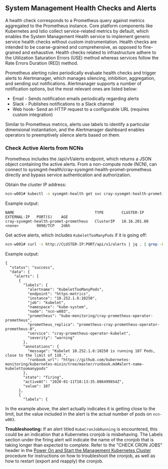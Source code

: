 ## System Management Health Checks and Alerts

A health check corresponds to a Prometheus query against metrics aggregated to the Prometheus instance. Core platform components like Kubernetes and Istio collect service-related metrics by default, which enables the System Management Health service to implement generic service health checks without custom instrumentation. Health checks are intended to be coarse-grained and comprehensive, as opposed to fine-grained and exhaustive. Health checks related to infrastructure adhere to the Utilization Saturation Errors \(USE\) method whereas services follow the Rate Errors Duration \(RED\) method.

Prometheus alerting rules periodically evaluate health checks and trigger alerts to Alertmanager, which manages silencing, inhibition, aggregation, and sending out notifications. Alertmanager supports a number of notification options, but the most relevant ones are listed below:

-   Email - Sends notification emails periodically regarding alerts
-   Slack - Publishes notifications to a Slack channel
-   Web hook- Send an HTTP request to a configurable URL \(requires custom integration\)

Similar to Prometheus metrics, alerts use labels to identify a particular dimensional instantiation, and the Alertmanager dashboard enables operators to preemptively silence alerts based on them.

### Check Active Alerts from NCNs

Prometheus includes the /api/v1/alerts endpoint, which returns a JSON object containing the active alerts. From a non-compute node \(NCN\), can connect to sysmgmt-health/cray-sysmgmt-health-promet-prometheus directly and bypass service authentication and authorization.

Obtain the cluster IP address:

```bash
ncn-w001# kubectl -n sysmgmt-health get svc cray-sysmgmt-health-promet-prometheus
```

Example output:

```
NAME                                    TYPE        CLUSTER-IP     EXTERNAL-IP   PORT(S)    AGE
cray-sysmgmt-health-promet-prometheus   ClusterIP   10.16.201.80   <none>        9090/TCP   2d6h
```

Get active alerts, which includes `KubeletTooManyPods` if it is going off:

```bash
ncn-w001# curl -s http://CLUSTER-IP:PORT/api/v1/alerts | jq . | grep -B 10 -A 20 KubeletTooManyPods
```

Example output:

```
{
  "status": "success",
  "data": {
    "alerts": [
      {
        "labels": {
          "alertname": "KubeletTooManyPods",
          "endpoint": "https-metrics",
          "instance": "10.252.1.6:10250",
          "job": "kubelet",
          "namespace": "kube-system",
          "node": "ncn-w003",
          "prometheus": "kube-monitoring/cray-prometheus-operator-prometheus",
          "prometheus_replica": "prometheus-cray-prometheus-operator-prometheus-0",
          "service": "cray-prometheus-operator-kubelet",
          "severity": "warning"
        },
        "annotations": {
          "message": "Kubelet 10.252.1.6:10250 is running 107 Pods, close to the limit of 110.",
          "runbook_url": "https://github.com/kubernetes-monitoring/kubernetes-mixin/tree/master/runbook.md#alert-name-kubelettoomanypods"
        },
        "state": "firing",
        "activeAt": "2020-01-11T18:13:35.086499854Z",
        "value": 107
      },
      {
        "labels": {
```

In the example above, the alert actually indicates it is getting close to the limit, but the value included in the alert is the actual number of pods on `ncn-w003`.

**Troubleshooting:** If an alert titled `KubeCronJobRunning` is encountered, this could be an indication that a Kubernetes cronjob is misbehaving. The Labels section under the firing alert will indicate the name of the cronjob that is taking longer than expected to complete. Refer to the "CHECK CRON JOBS" header in the [Power On and Start the Management Kubernetes Cluster](../power_management/Power_On_and_Start_the_Management_Kubernetes_Cluster.md) procedure for instructions on how to troubleshoot the cronjob, as well as how to restart \(export and reapply\) the cronjob.


